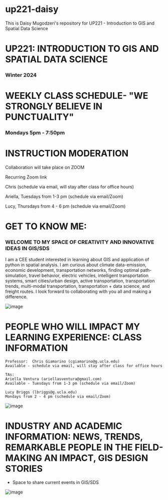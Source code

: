 # up221-daisy

This is Daisy Mugodzeri's repository for UP221 - Introduction to GIS and Spatial Data Science



# UP221: INTRODUCTION TO GIS AND SPATIAL DATA SCIENCE
### Winter 2024

# WEEKLY CLASS SCHEDULE- "WE STRONGLY BELIEVE IN PUNCTUALITY" 
### Mondays 5pm - 7:50pm

# INSTRUCTION MODERATION 
Collaboration will take place on ZOOM

Recurring Zoom link

Chris (schedule via email, will stay after class for office hours)

Ariella, Tuesdays from 1-3 pm (schedule via email/Zoom)

Lucy, Thursdays from 4 - 6 pm (schedule via email/Zoom)


# GET TO KNOW ME: 
### WELCOME TO MY SPACE OF CREATIVITY AND INNOVATIVE IDEAS IN GIS/SDS 
I am a CEE student interested in learning about GIS and application of python in spatial analysis. I am curious about climate data-emission, economic development, transportation networks, finding optimal path- simulation, travel behavior, electric vehicles, intelligent transportation systems, smart cities/urban design, active transportation, transportation trends, multi-modal transportation, transportation + data science, and freight routes. I look forward to collaborating with you all and making a difference.  

![image](https://github.com/Dkingly/up221-daisy/assets/155932357/ae3c6c4d-9ff7-4b4b-bb14-e1ad1f035df9)


# PEOPLE WHO WILL IMPACT MY LEARNING EXPERIENCE: CLASS INFORMATION 
    Professor:  Chris Giamarino (cgiamarino@g.ucla.edu)
    Available - schedule via email, will stay after class for office hours
    
    TAs: 
    Ariella Ventura (ariellasventura@gmail.com)  
    Available - Tuesdays from 1-3 pm (schedule via email/Zoom)
    
    Lucy Briggs (lbriggs@g.ucla.edu)
    Mondays from 2 - 4 pm (schedule via email/Zoom)


![image](https://github.com/Dkingly/up221-daisy/assets/155932357/bc6be63b-91d0-48bd-bb1f-b96aca9061d3)


# INDUSTRY AND ACADEMIC INFORMATION: NEWS, TRENDS, REMARKABLE PEOPLE IN THE FIELD-MAKING AN IMPACT, GIS DESIGN STORIES  
- Space to share current events in GIS/SDS

![image](https://github.com/Dkingly/up221-daisy/assets/155932357/697611fc-ffe5-4cfa-9d84-5e265966a039)
